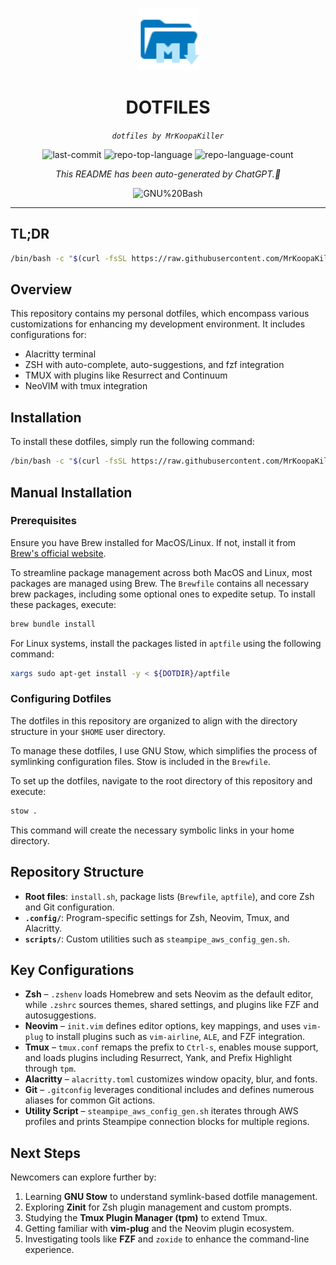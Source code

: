 <p align="center">
  <img src="https://raw.githubusercontent.com/PKief/vscode-material-icon-theme/ec559a9f6bfd399b82bb44393651661b08aaf7ba/icons/folder-markdown-open.svg" width="100" />
</p>
<p align="center">
    <h1 align="center">DOTFILES</h1>
</p>
<p align="center">
    <em><code>dotfiles by MrKoopaKiller</code></em>
</p>
<p align="center">
	<img src="https://img.shields.io/github/last-commit/MrKoopaKiller/dotfiles?style=flat&logo=git&logoColor=white&color=0080ff" alt="last-commit">
	<img src="https://img.shields.io/github/languages/top/MrKoopaKiller/dotfiles?style=flat&color=0080ff" alt="repo-top-language">
	<img src="https://img.shields.io/github/languages/count/MrKoopaKiller/dotfiles?style=flat&color=0080ff" alt="repo-language-count">
<p>
<p align="center">
		<em>This README has been auto-generated by ChatGPT.🤖</em>
</p>
<p align="center">
	<img src="https://img.shields.io/badge/GNU%20Bash-4EAA25.svg?style=flat&logo=GNU-Bash&logoColor=white" alt="GNU%20Bash">
</p>
<hr>

## TL;DR
```bash
/bin/bash -c "$(curl -fsSL https://raw.githubusercontent.com/MrKoopaKiller/dotfiles/HEAD/install.sh)"
```
## Overview

This repository contains my personal dotfiles, which encompass various customizations for enhancing my development environment. It includes configurations for:
- Alacritty terminal
- ZSH with auto-complete, auto-suggestions, and fzf integration
- TMUX with plugins like Resurrect and Continuum
- NeoVIM with tmux integration

## Installation

To install these dotfiles, simply run the following command:

```bash
/bin/bash -c "$(curl -fsSL https://raw.githubusercontent.com/MrKoopaKiller/dotfiles/HEAD/install.sh)"
```

## Manual Installation

### Prerequisites

Ensure you have Brew installed for MacOS/Linux. If not, install it from [Brew's official website](https://brew.sh/).

To streamline package management across both MacOS and Linux, most packages are managed using Brew. The `Brewfile` contains all necessary brew packages, including some optional ones to expedite setup. To install these packages, execute:

```bash
brew bundle install
```

For Linux systems, install the packages listed in `aptfile` using the following command:

```bash
xargs sudo apt-get install -y < ${DOTDIR}/aptfile
```

### Configuring Dotfiles

The dotfiles in this repository are organized to align with the directory structure in your `$HOME` user directory.

To manage these dotfiles, I use GNU Stow, which simplifies the process of symlinking configuration files. Stow is included in the `Brewfile`. 

To set up the dotfiles, navigate to the root directory of this repository and execute:

```bash
stow .
```

This command will create the necessary symbolic links in your home directory.

## Repository Structure

- **Root files**: `install.sh`, package lists (`Brewfile`, `aptfile`), and core Zsh and Git configuration.
- **`.config/`**: Program-specific settings for Zsh, Neovim, Tmux, and Alacritty.
- **`scripts/`**: Custom utilities such as `steampipe_aws_config_gen.sh`.

## Key Configurations

- **Zsh** – `.zshenv` loads Homebrew and sets Neovim as the default editor, while `.zshrc` sources themes, shared settings, and plugins like FZF and autosuggestions.
- **Neovim** – `init.vim` defines editor options, key mappings, and uses `vim-plug` to install plugins such as `vim-airline`, `ALE`, and FZF integration.
- **Tmux** – `tmux.conf` remaps the prefix to `Ctrl-s`, enables mouse support, and loads plugins including Resurrect, Yank, and Prefix Highlight through `tpm`.
- **Alacritty** – `alacritty.toml` customizes window opacity, blur, and fonts.
- **Git** – `.gitconfig` leverages conditional includes and defines numerous aliases for common Git actions.
- **Utility Script** – `steampipe_aws_config_gen.sh` iterates through AWS profiles and prints Steampipe connection blocks for multiple regions.

## Next Steps

Newcomers can explore further by:

1. Learning **GNU Stow** to understand symlink-based dotfile management.
2. Exploring **Zinit** for Zsh plugin management and custom prompts.
3. Studying the **Tmux Plugin Manager (tpm)** to extend Tmux.
4. Getting familiar with **vim-plug** and the Neovim plugin ecosystem.
5. Investigating tools like **FZF** and `zoxide` to enhance the command-line experience.
